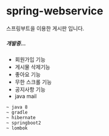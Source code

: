 # spring-webservice

스프링부트을 이용한 게시판 입니다.

##### 개발중...

- 회원가입 기능
- 게시물 삭제기능
- 좋아요 기능
- 무한 스크롤 기능
- 공지사항 기능
- java mail


```
~ java 8
~ gradle
~ hibernate
~ springboot2
~ lombok
```
